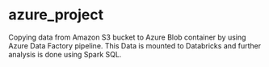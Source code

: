 # azure_project
Copying data from Amazon S3 bucket to Azure Blob container by using Azure Data Factory pipeline. This Data is mounted to Databricks and further analysis is done using Spark SQL.
